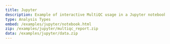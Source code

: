 ```yaml
---
title: Jupyter
description: Example of interactive MultiQC usage in a Jupyter notebook. Show how data can be summarized interactively without use of intermediate custom content on the example of the [nf-core/viralrecon](https://github.com/nf-core/viralrecon) workflow.
type: Analysis Types
embed: /examples/jupyter/notebook.html
zip: /examples/jupyter/multiqc_report.zip
data: /examples/jupyter/data.zip
---
```

